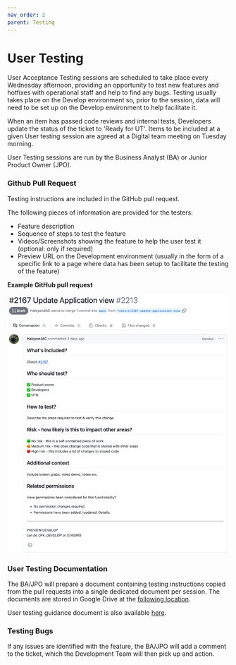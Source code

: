 ```yaml
---
nav_order: 2
parent: Testing
---
```

# User Testing

User Acceptance Testing sessions are scheduled to take place every Wednesday afternoon, providing an opportunity to test new features and hotfixes with operational staff and help to find any bugs. Testing usually takes place on the Develop environment so, prior to the session, data will need to be set up on the Develop environment to help facilitate it.

When an item has passed code reviews and internal tests, Developers update the status of the ticket to 'Ready for UT'. Items to be included at a given User testing session are agreed at a Digital team meeting on Tuesday morning.

User Testing sessions are run by the Business Analyst (BA) or Junior Product Owner (JPO).

### Github Pull Request

Testing instructions are included in the GitHub pull request.

The following pieces of information are provided for the testers:

- Feature description
- Sequence of steps to test the feature
- Videos/Screenshots showing the feature to help the user test it (optional: only if required)
- Preview URL on the Development environment (usually in the form of a specific link to a page where data has been setup to facilitate the testing of the feature)

**Example GitHub pull request**

![1](./images/user-testing1.png)

### User Testing Documentation

The BA/JPO will prepare a document containing testing instructions copied from the pull requests into a single dedicated document per session. The documents are stored in Google Drive at the [following location](https://drive.google.com/drive/u/0/folders/1Q9Q7JqpRWoy9P34G0UehGFxl_fRBrY2P).

User testing guidance document is also available [here](https://drive.google.com/drive/u/0/folders/10ZuG2BOZO7NyD5LaLwAPDm88RMKqta0Z).

### Testing Bugs
If any issues are identified with the feature, the BA/JPO will add a comment to the ticket, which the Development Team will then pick up and action.
